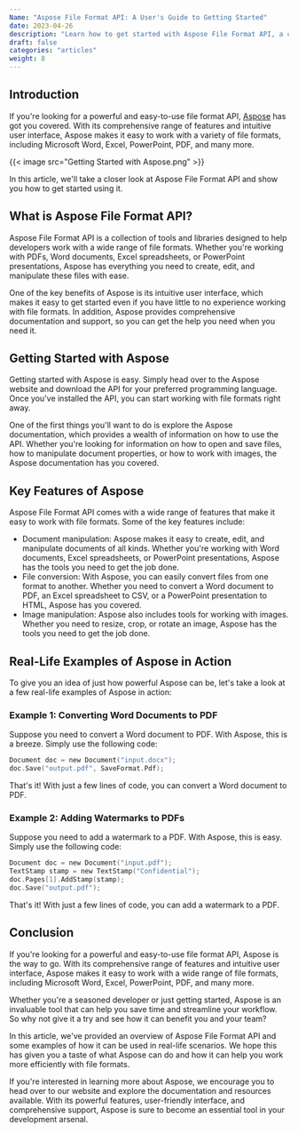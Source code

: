 ```yaml
---
Name: "Aspose File Format API: A User's Guide to Getting Started"
date: 2023-04-26
description: "Learn how to get started with Aspose File Format API, a comprehensive tool for working with Microsoft Word, Excel, PowerPoint, PDF, and more."
draft: false
categories: "articles"
weight: 8
---
```


## Introduction
If you're looking for a powerful and easy-to-use file format API, [Aspose](https://www.aspose.com/) has got you covered. With its comprehensive range of features and intuitive user interface, Aspose makes it easy to work with a variety of file formats, including Microsoft Word, Excel, PowerPoint, PDF, and many more.

{{< image src="Getting Started with Aspose.png" >}}

In this article, we'll take a closer look at Aspose File Format API and show you how to get started using it.

## What is Aspose File Format API?
Aspose File Format API is a collection of tools and libraries designed to help developers work with a wide range of file formats. Whether you're working with PDFs, Word documents, Excel spreadsheets, or PowerPoint presentations, Aspose has everything you need to create, edit, and manipulate these files with ease.

One of the key benefits of Aspose is its intuitive user interface, which makes it easy to get started even if you have little to no experience working with file formats. In addition, Aspose provides comprehensive documentation and support, so you can get the help you need when you need it.

## Getting Started with Aspose
Getting started with Aspose is easy. Simply head over to the Aspose website and download the API for your preferred programming language. Once you've installed the API, you can start working with file formats right away.

One of the first things you'll want to do is explore the Aspose documentation, which provides a wealth of information on how to use the API. Whether you're looking for information on how to open and save files, how to manipulate document properties, or how to work with images, the Aspose documentation has you covered.


## Key Features of Aspose
Aspose File Format API comes with a wide range of features that make it easy to work with file formats. Some of the key features include:

- Document manipulation: Aspose makes it easy to create, edit, and manipulate documents of all kinds. Whether you're working with Word documents, Excel spreadsheets, or PowerPoint presentations, Aspose has the tools you need to get the job done.
- File conversion: With Aspose, you can easily convert files from one format to another. Whether you need to convert a Word document to PDF, an Excel spreadsheet to CSV, or a PowerPoint presentation to HTML, Aspose has you covered.
- Image manipulation: Aspose also includes tools for working with images. Whether you need to resize, crop, or rotate an image, Aspose has the tools you need to get the job done.

## Real-Life Examples of Aspose in Action
To give you an idea of just how powerful Aspose can be, let's take a look at a few real-life examples of Aspose in action:

### Example 1: Converting Word Documents to PDF
Suppose you need to convert a Word document to PDF. With Aspose, this is a breeze. Simply use the following code:

```C
Document doc = new Document("input.docx");
doc.Save("output.pdf", SaveFormat.Pdf);
```

That's it! With just a few lines of code, you can convert a Word document to PDF.

### Example 2: Adding Watermarks to PDFs
Suppose you need to add a watermark to a PDF. With Aspose, this is easy. Simply use the following code:

```C
Document doc = new Document("input.pdf");
TextStamp stamp = new TextStamp("Confidential");
doc.Pages[1].AddStamp(stamp);
doc.Save("output.pdf");
```

That's it! With just a few lines of code, you can add a watermark to a PDF.

## Conclusion
If you're looking for a powerful and easy-to-use file format API, Aspose is the way to go. With its comprehensive range of features and intuitive user interface, Aspose makes it easy to work with a wide range of file formats, including Microsoft Word, Excel, PowerPoint, PDF, and many more.

Whether you're a seasoned developer or just getting started, Aspose is an invaluable tool that can help you save time and streamline your workflow. So why not give it a try and see how it can benefit you and your team?

In this article, we've provided an overview of Aspose File Format API and some examples of how it can be used in real-life scenarios. We hope this has given you a taste of what Aspose can do and how it can help you work more efficiently with file formats.

If you're interested in learning more about Aspose, we encourage you to head over to our website and explore the documentation and resources available. With its powerful features, user-friendly interface, and comprehensive support, Aspose is sure to become an essential tool in your development arsenal.
